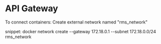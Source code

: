 # API Gateway

To connect containers:
Create external network named "rms_network"

snippet:
docker network create --gateway 172.18.0.1 --subnet 172.18.0.0/24 rms_network